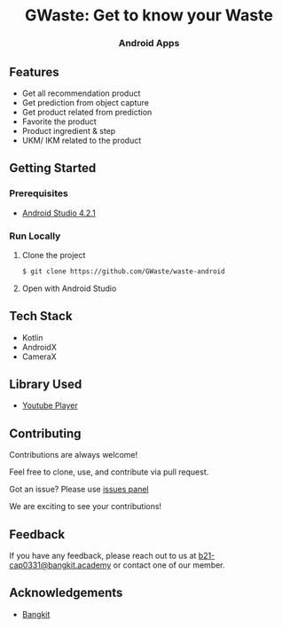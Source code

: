 <h1 align="center">GWaste: Get to know your Waste</h1>
<h3 align="center">Android Apps</h3>

## Features

- Get all recommendation product
- Get prediction from object capture
- Get product related from prediction
- Favorite the product
- Product ingredient & step
- UKM/ IKM related to the product

## Getting Started

### Prerequisites

- [Android Studio 4.2.1](https://developer.android.com/studio)


### Run Locally

1. Clone the project

   ```sh
   $ git clone https://github.com/GWaste/waste-android
   ```

2. Open with Android Studio

## Tech Stack

- Kotlin
- AndroidX
- CameraX

## Library Used

- [Youtube Player](https://github.com/PierfrancescoSoffritti/android-youtube-player)

## Contributing

Contributions are always welcome!

Feel free to clone, use, and contribute via pull request.

Got an issue? Please use [issues panel](https://github.com/GWaste/waste-android/issues)

We are exciting to see your contributions!

## Feedback

If you have any feedback, please reach out to us at b21-cap0331@bangkit.academy
or contact one of our member.

## Acknowledgements

 - [Bangkit](http://bangkit.academy/)
